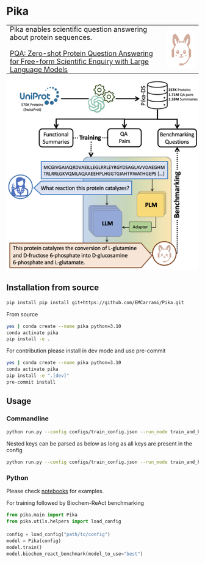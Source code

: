 # Pika

<table width="10%" border="0" cellspacing="0" cellpadding="0">
  <tr>
    <td style="font-size: 18px; width: 82%; padding-top: 0; padding-bottom: 0;">
      Pika enables scientific question answering about protein sequences.
      <br>
      <br>
      <a href="https://arxiv.org/abs/XXXXXX">PQA: Zero-shot Protein Question Answering for Free-form Scientific Enquiry with Large Language Models</a>
    </td>
    <td style="padding-top: 0; padding-bottom: 0;"><img src="assets/Pika_logo.png" title="Pika Framework" height="100" style="float: right;"></td>
  </tr>
</table>


<p align="left"><img src="assets/Pika.png" title="Pika Framework" height="500"></p>

## Installation from source

```bash
pip install pip install git+https://github.com/EMCarrami/Pika.git
```

From source
```bash
yes | conda create --name pika python=3.10
conda activate pika
pip install -e .
```

For contribution please install in dev mode and use pre-commit
```bash
yes | conda create --name pika python=3.10
conda activate pika
pip install -e ".[dev]"
pre-commit install
```

## Usage

### Commandline

```bash
python run.py --config configs/train_config.json --run_mode train_and_benchmark
```

Nested keys can be parsed as below as long as all keys are present in the config
```bash
python run.py --config configs/train_config.json --run_mode train_and_benchmark --model.enable_gradient_checkpointing True
```

### Python

Please check [notebooks](https://github.com/EMCarrami/Pika/tree/main/notebooks) for examples.

For training followed by Biochem-ReAct benchmarking
```python
from pika.main import Pika
from pika.utils.helpers import load_config

config = load_config("path/to/config")
model = Pika(config)
model.train()
model.biochem_react_benchmark(model_to_use="best")
```
